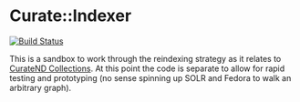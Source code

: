 # Curate::Indexer

[![Build Status](https://travis-ci.org/ndlib/curate-indexer.png?branch=master)](https://travis-ci.org/ndlib/curate-indexer)

This is a sandbox to work through the reindexing strategy as it relates to [CurateND Collections](https://github.com/ndlib/curate_nd/issues/420). At this point the code is separate to allow for rapid testing and prototyping (no sense spinning up SOLR and Fedora to walk an arbitrary graph).
